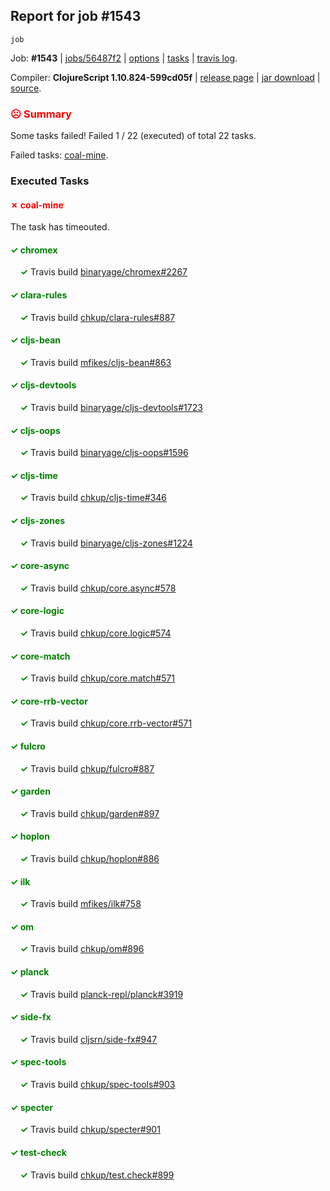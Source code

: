 ## Report for job #1543
```
job
```


Job: **#1543** | [jobs/56487f2](https://github.com/cljs-oss/canary/commit/56487f2883fc698fe2284d81230dc8e725a47b13) | [options](options.edn) | [tasks](tasks.edn) | [travis log](https://travis-ci.org/cljs-oss/canary/builds/729275118).

Compiler: **ClojureScript 1.10.824-599cd05f** | [release page](https://github.com/cljs-oss/canary/releases/tag/r1.10.824-599cd05f) | [jar download](https://github.com/cljs-oss/canary/releases/download/r1.10.824-599cd05f/clojurescript-1.10.824-599cd05f.jar) | [source](https://github.com/clojure/clojurescript/commit/599cd05fd271b4ce672e8a6124f0f785b1b3b2d0).

### <b style='color:red'>☹ Summary</b>

Some tasks failed! Failed 1 / 22 (executed) of total 22 tasks.

Failed tasks: [coal-mine](#-coal-mine).

### Executed Tasks

#### <b style='color:red'>&#x2717; coal-mine</b>
The task has timeouted.

#### <b style='color:green'>&#x2713; chromex</b>
&nbsp;&nbsp;&nbsp;&nbsp;<b style='color:green'>&#x2713;</b> Travis build [binaryage/chromex#2267](https://travis-ci.org/binaryage/chromex/builds/729275659)<br>

#### <b style='color:green'>&#x2713; clara-rules</b>
&nbsp;&nbsp;&nbsp;&nbsp;<b style='color:green'>&#x2713;</b> Travis build [chkup/clara-rules#887](https://travis-ci.org/chkup/clara-rules/builds/729275661)<br>

#### <b style='color:green'>&#x2713; cljs-bean</b>
&nbsp;&nbsp;&nbsp;&nbsp;<b style='color:green'>&#x2713;</b> Travis build [mfikes/cljs-bean#863](https://travis-ci.org/mfikes/cljs-bean/builds/729275663)<br>

#### <b style='color:green'>&#x2713; cljs-devtools</b>
&nbsp;&nbsp;&nbsp;&nbsp;<b style='color:green'>&#x2713;</b> Travis build [binaryage/cljs-devtools#1723](https://travis-ci.org/binaryage/cljs-devtools/builds/729275665)<br>

#### <b style='color:green'>&#x2713; cljs-oops</b>
&nbsp;&nbsp;&nbsp;&nbsp;<b style='color:green'>&#x2713;</b> Travis build [binaryage/cljs-oops#1596](https://travis-ci.org/binaryage/cljs-oops/builds/729275667)<br>

#### <b style='color:green'>&#x2713; cljs-time</b>
&nbsp;&nbsp;&nbsp;&nbsp;<b style='color:green'>&#x2713;</b> Travis build [chkup/cljs-time#346](https://travis-ci.org/chkup/cljs-time/builds/729275676)<br>

#### <b style='color:green'>&#x2713; cljs-zones</b>
&nbsp;&nbsp;&nbsp;&nbsp;<b style='color:green'>&#x2713;</b> Travis build [binaryage/cljs-zones#1224](https://travis-ci.org/binaryage/cljs-zones/builds/729275679)<br>

#### <b style='color:green'>&#x2713; core-async</b>
&nbsp;&nbsp;&nbsp;&nbsp;<b style='color:green'>&#x2713;</b> Travis build [chkup/core.async#578](https://travis-ci.org/chkup/core.async/builds/729275698)<br>

#### <b style='color:green'>&#x2713; core-logic</b>
&nbsp;&nbsp;&nbsp;&nbsp;<b style='color:green'>&#x2713;</b> Travis build [chkup/core.logic#574](https://travis-ci.org/chkup/core.logic/builds/729275696)<br>

#### <b style='color:green'>&#x2713; core-match</b>
&nbsp;&nbsp;&nbsp;&nbsp;<b style='color:green'>&#x2713;</b> Travis build [chkup/core.match#571](https://travis-ci.org/chkup/core.match/builds/729275703)<br>

#### <b style='color:green'>&#x2713; core-rrb-vector</b>
&nbsp;&nbsp;&nbsp;&nbsp;<b style='color:green'>&#x2713;</b> Travis build [chkup/core.rrb-vector#571](https://travis-ci.org/chkup/core.rrb-vector/builds/729275708)<br>

#### <b style='color:green'>&#x2713; fulcro</b>
&nbsp;&nbsp;&nbsp;&nbsp;<b style='color:green'>&#x2713;</b> Travis build [chkup/fulcro#887](https://travis-ci.org/chkup/fulcro/builds/729275735)<br>

#### <b style='color:green'>&#x2713; garden</b>
&nbsp;&nbsp;&nbsp;&nbsp;<b style='color:green'>&#x2713;</b> Travis build [chkup/garden#897](https://travis-ci.org/chkup/garden/builds/729275729)<br>

#### <b style='color:green'>&#x2713; hoplon</b>
&nbsp;&nbsp;&nbsp;&nbsp;<b style='color:green'>&#x2713;</b> Travis build [chkup/hoplon#886](https://travis-ci.org/chkup/hoplon/builds/729275769)<br>

#### <b style='color:green'>&#x2713; ilk</b>
&nbsp;&nbsp;&nbsp;&nbsp;<b style='color:green'>&#x2713;</b> Travis build [mfikes/ilk#758](https://travis-ci.org/mfikes/ilk/builds/729275774)<br>

#### <b style='color:green'>&#x2713; om</b>
&nbsp;&nbsp;&nbsp;&nbsp;<b style='color:green'>&#x2713;</b> Travis build [chkup/om#896](https://travis-ci.org/chkup/om/builds/729275760)<br>

#### <b style='color:green'>&#x2713; planck</b>
&nbsp;&nbsp;&nbsp;&nbsp;<b style='color:green'>&#x2713;</b> Travis build [planck-repl/planck#3919](https://travis-ci.org/planck-repl/planck/builds/729275796)<br>

#### <b style='color:green'>&#x2713; side-fx</b>
&nbsp;&nbsp;&nbsp;&nbsp;<b style='color:green'>&#x2713;</b> Travis build [cljsrn/side-fx#947](https://travis-ci.org/cljsrn/side-fx/builds/729275794)<br>

#### <b style='color:green'>&#x2713; spec-tools</b>
&nbsp;&nbsp;&nbsp;&nbsp;<b style='color:green'>&#x2713;</b> Travis build [chkup/spec-tools#903](https://travis-ci.org/chkup/spec-tools/builds/729275805)<br>

#### <b style='color:green'>&#x2713; specter</b>
&nbsp;&nbsp;&nbsp;&nbsp;<b style='color:green'>&#x2713;</b> Travis build [chkup/specter#901](https://travis-ci.org/chkup/specter/builds/729275746)<br>

#### <b style='color:green'>&#x2713; test-check</b>
&nbsp;&nbsp;&nbsp;&nbsp;<b style='color:green'>&#x2713;</b> Travis build [chkup/test.check#899](https://travis-ci.org/chkup/test.check/builds/729275753)<br>